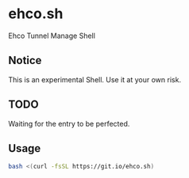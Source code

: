 # ehco.sh
Ehco Tunnel Manage Shell

## Notice

This is an experimental Shell. Use it at your own risk.

## TODO

Waiting for the entry to be perfected.

## Usage

```bash
bash <(curl -fsSL https://git.io/ehco.sh)
```

<!--Or you can use this command for domestic server (CDN Cache may cause expired shell)

```bash
bash <(curl -fsSL https://cdn.jsdelivr.net/gh/sjlleo/ehco.sh/ehco.sh)
```
-->
